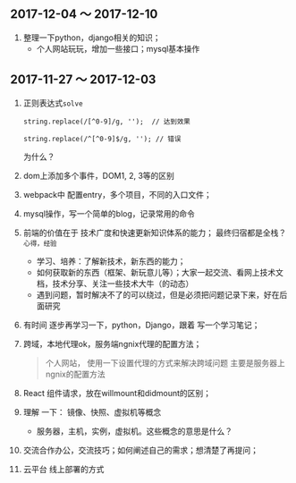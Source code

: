 ## 2017-12-04 ～ 2017-12-10

1. 整理一下python，django相关的知识；
   - 个人网站玩玩，增加一些接口；mysql基本操作



## 2017-11-27 ～ 2017-12-03

1. 正则表达式`solve`

   ```
   string.replace(/[^0-9]/g, '');  // 达到效果

   string.replace(/^[^0-9]$/g, ''); // 错误
   ```

   为什么？

2. dom上添加多个事件，DOM1, 2, 3等的区别

3. webpack中 配置entry，多个项目，不同的入口文件；

4. mysql操作，写一个简单的blog，记录常用的命令

5. 前端的价值在于 技术广度和快速更新知识体系的能力； 最终归宿都是全栈？`心得，经验`

   - 学习、培养：了解新技术，新东西的能力；
   - 如何获取新的东西（框架、新玩意儿等）；大家一起交流、看网上技术文档，技术分享、关注一些技术大牛（的动态）
   - 遇到问题，暂时解决不了的可以绕过，但是必须把问题记录下来，好在后面研究

6. 有时间 逐步再学习一下，python，Django，跟着 写一个学习笔记；

7. 跨域，本地代理ok，服务端ngnix代理的配置方法；

   > 个人网站， 使用一下设置代理的方式来解决跨域问题
   > 主要是服务器上ngnix的配置方法

8. React 组件请求，放在willmount和didmount的区别；

9. 理解 一下： 镜像、快照、虚拟机等概念

   - 服务器，主机，实例，虚拟机。这些概念的意思是什么？

10. 交流合作办公，交流技巧；如何阐述自己的需求；想清楚了再提问；

11. 云平台 线上部署的方式

